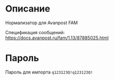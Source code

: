 # Описание
Нормализатор для Avanpost FAM

Спецификация сообщений: https://docs.avanpost.ru/fam/1.13/87885025.html
# Пароль
Пароль для импорта `q123123Q!q123123Q!`
